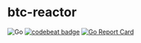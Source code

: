 # btc-reactor

![Go](https://github.com/mleyb/btc-reactor/workflows/Go/badge.svg) [![codebeat badge](https://codebeat.co/badges/6ea2cda8-8b4c-47d5-a9d7-d2c7abe06fbf)](https://codebeat.co/projects/github-com-mleyb-btc-reactor-master) [![Go Report Card](https://goreportcard.com/badge/github.com/mleyb/btc-reactor)](https://goreportcard.com/report/github.com/mleyb/btc-reactor)

